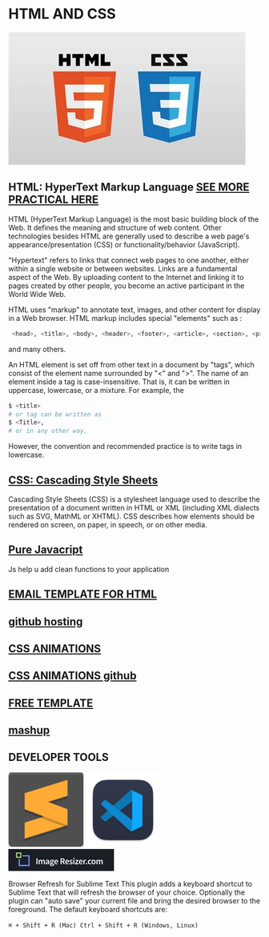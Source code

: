 # HTML AND CSS

![SAMUEL EFFIONG JACOB HTML AND CSS IMAGE](/IMG/samueleffiong%20html%20and%20css%20image.jfif)

## HTML: HyperText Markup Language [SEE MORE PRACTICAL HERE](/HTML/README.md)

HTML (HyperText Markup Language) is the most basic building block of the Web. It defines the meaning and structure of web content. Other technologies besides HTML are generally used to describe a web page's appearance/presentation (CSS) or functionality/behavior (JavaScript).

"Hypertext" refers to links that connect web pages to one another, either within a single website or between websites. Links are a fundamental aspect of the Web. By uploading content to the Internet and linking it to pages created by other people, you become an active participant in the World Wide Web.

HTML uses "markup" to annotate text, images, and other content for display in a Web browser. HTML markup includes special "elements" such as :

```bash
 <head>, <title>, <body>, <header>, <footer>, <article>, <section>, <p>, <div>, <span>, <img>, <aside>, <audio>, <canvas>, <datalist>, <details>, <embed>, <nav>, <search>, <output>, <progress>, <video>, <ul>, <ol>, <li> 
 ```

and many others.

An HTML element is set off from other text in a document by "tags", which consist of the element name surrounded by "<" and ">". The name of an element inside a tag is case-insensitive. That is, it can be written in uppercase, lowercase, or a mixture. For example, the

```bash
$ <title>
# or tag can be written as 
$ <Title>,
# or in any other way.
```

However, the convention and recommended practice is to write tags in lowercase.

## [CSS: Cascading Style Sheets](./HTML%20,%20CSS,%20BOOTRAP/CSS/README.md)

Cascading Style Sheets (CSS) is a stylesheet language used to describe the presentation of a document written in HTML or XML (including XML dialects such as SVG, MathML or XHTML). CSS describes how elements should be rendered on screen, on paper, in speech, or on other media.

## [Pure Javacript](./pure%20javascript/)

Js help u add clean functions to your application

## [EMAIL TEMPLATE FOR HTML](https://mailchimp.com/)

## [github hosting](https://github.io/)

## [CSS ANIMATIONS](https://animate.style/)

## [CSS ANIMATIONS github](https://github.com/animate-css/animate.css)

## [FREE TEMPLATE](https://www.creative-tim.com/)

## [mashup](https://www.producthunt.com/products/mashup-template)

## DEVELOPER TOOLS

[![SAMUEL EFFIONG SUBLIME IMAGE](/IMG/samuel%20effiong%20subline%20image.png)](https://www.sublimetext.com/)       [![SAMUEL EFFIONG VSCODE IMAGE](/IMG/samuel%20effiong%20vs%20code%20transparent%20%20150%20x%20150.png)](https://code.visualstudio.com/) [![YOU RESIZE IMAGE HERE](/IMG/imageresizer.com.jpeg)](https://imageresizer.com/)

Browser Refresh for Sublime Text This plugin adds a keyboard shortcut to Sublime Text that will refresh the browser of your choice. Optionally the plugin can "auto save" your current file and bring the desired browser to the foreground. The default keyboard shortcuts are:

```⌘ + Shift + R (Mac) Ctrl + Shift + R (Windows, Linux)```
